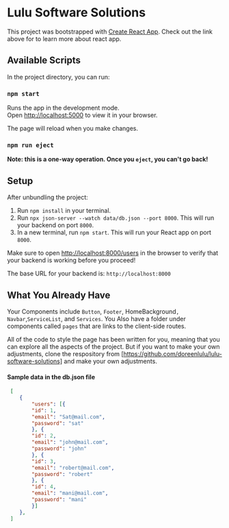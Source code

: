 # Lulu Software Solutions

This project was bootstrapped with [Create React App](https://github.com/facebook/create-react-app).
Check out the link above for to learn more about react app.

## Available Scripts

In the project directory, you can run:

### `npm start`

Runs the app in the development mode.\
Open [http://localhost:5000](http://localhost:5000) to view it in your browser.

The page will reload when you make changes.

### `npm run eject`

**Note: this is a one-way operation. Once you `eject`, you can't go back!**

## Setup

After unbundling the project:

1. Run `npm install` in your terminal.
2. Run `npx json-server --watch data/db.json --port 8000`. This will run your backend on port `8000`.
3. In a new terminal, run `npm start`. This will run your React app on port `8000`.

Make sure to open [http://localhost:8000/users](http://localhost:8000/users) in
the browser to verify that your backend is working before you proceed!

The base URL for your backend is: `http://localhost:8000`

## What You Already Have
Your Components include `Button`, `Footer`, HomeBackground`, Navbar`,`ServiceList`, and `Services`.
You Also have a folder under components called `pages` that are links to the client-side routes.

All of the code to style the page has been written for you, meaning that you can explore all the
aspects of the project. But if you want to make your own adjustments, clone the respository from
[https://github.com/doreenlulu/lulu-software-solutions] and make your own adjustments.

#### Sample data in the db.json file

```json
 [
	{
	    "users": [{
		"id": 1,
		"email": "Sat@mail.com",
		"password": "sat"
	    }, {
		"id": 2,
		"email": "john@mail.com",
		"password": "john"
	    }, {
		"id": 3,
		"email": "robert@mail.com",
		"password": "robert"
	    }, {
		"id": 4,
		"email": "mani@mail.com",
		"password": "mani"
	    }]
	},
 ]
